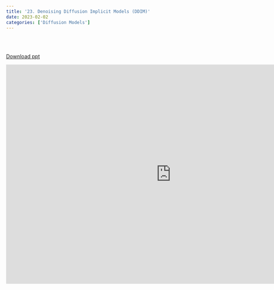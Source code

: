```yaml
---
title: '23. Denoising Diffusion Implicit Models (DDIM)'
date: 2023-02-02 
categories: ['Diffusion Models']
---
```


<br><br>

[Download ppt](/ppt/23.pptx)

<center>
<iframe src="https://docs.google.com/presentation/d/e/2PACX-1vQ5RFjUv9TZTOWhiQVEcIC41bplk_7vW7gD2iSfjyOybcj44Me6trJ2SHdV5IquGw/embed?start=false&loop=false&delayms=3000" frameborder="0" width="900" height="600" allowfullscreen="true" mozallowfullscreen="true" webkitallowfullscreen="true min-width="350px"></iframe>
</center>

<br>

<script src="https://utteranc.es/client.js"
        repo="RTOS-KGU/RTOS-utterances-comment"
        issue-term="pathname"
        label="Comment"
        theme="github-light"
        crossorigin="anonymous"
        async>
</script>